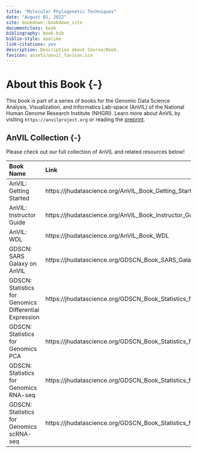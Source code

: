 ```yaml
---
title: "Molecular Phylogenetic Techniques"
date: "August 01, 2022"
site: bookdown::bookdown_site
documentclass: book
bibliography: book.bib
biblio-style: apalike
link-citations: yes
description: Description about Course/Book.
favicon: assets/anvil_favicon.ico
---
```



# About this Book {-}

This book is part of a series of books for the Genomic Data Science Analysis, Visualization, and Informatics Lab-space (AnVIL) of the National Human Genome Research Institute (NHGRI). Learn more about AnVIL by visiting `https://anvilproject.org` or reading the [preprint](https://www.biorxiv.org/content/10.1101/2021.04.22.436044v1).

## AnVIL Collection {-}

Please check out our full collection of AnVIL and related resources below!

<table>
 <thead>
  <tr>
   <th style="text-align:left;"> Book Name </th>
   <th style="text-align:left;"> Link </th>
  </tr>
 </thead>
<tbody>
  <tr>
   <td style="text-align:left;"> AnVIL: Getting Started </td>
   <td style="text-align:left;"> https://jhudatascience.org/AnVIL_Book_Getting_Started </td>
  </tr>
  <tr>
   <td style="text-align:left;"> AnVIL: Instructor Guide </td>
   <td style="text-align:left;"> https://jhudatascience.org/AnVIL_Book_Instructor_Guide </td>
  </tr>
  <tr>
   <td style="text-align:left;"> AnVIL: WDL </td>
   <td style="text-align:left;"> https://jhudatascience.org/AnVIL_Book_WDL </td>
  </tr>
  <tr>
   <td style="text-align:left;"> GDSCN: SARS Galaxy on AnVIL </td>
   <td style="text-align:left;"> https://jhudatascience.org/GDSCN_Book_SARS_Galaxy_on_AnVIL </td>
  </tr>
  <tr>
   <td style="text-align:left;"> GDSCN: Statistics for Genomics Differential Expression </td>
   <td style="text-align:left;"> https://jhudatascience.org/GDSCN_Book_Statistics_for_Genomics_Differential_Expression </td>
  </tr>
  <tr>
   <td style="text-align:left;"> GDSCN: Statistics for Genomics PCA </td>
   <td style="text-align:left;"> https://jhudatascience.org/GDSCN_Book_Statistics_for_Genomics_PCA </td>
  </tr>
  <tr>
   <td style="text-align:left;"> GDSCN: Statistics for Genomics RNA-seq </td>
   <td style="text-align:left;"> https://jhudatascience.org/GDSCN_Book_Statistics_for_Genomics_RNA-seq </td>
  </tr>
  <tr>
   <td style="text-align:left;"> GDSCN: Statistics for Genomics scRNA-seq </td>
   <td style="text-align:left;"> https://jhudatascience.org/GDSCN_Book_Statistics_for_Genomics_scRNA-seq </td>
  </tr>
</tbody>
</table>
